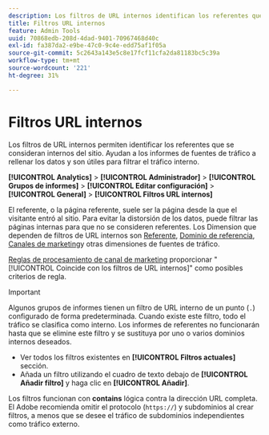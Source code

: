 ```yaml
---
description: Los filtros de URL internos identifican los referentes que se consideran internos del sitio. Ayudan a los informes de fuentes de tráfico a rellenar los datos y son útiles para filtrar el tráfico interno.
title: Filtros URL internos
feature: Admin Tools
uuid: 70868edb-208d-4dad-9401-70967468d40c
exl-id: fa387da2-e9be-47c0-9c4e-edd75af1f05a
source-git-commit: 5c2643a143e5c8e17fcf11cfa2da81183bc5c39a
workflow-type: tm+mt
source-wordcount: '221'
ht-degree: 31%

---
```



# Filtros URL internos

Los filtros de URL internos permiten identificar los referentes que se consideran internos del sitio. Ayudan a los informes de fuentes de tráfico a rellenar los datos y son útiles para filtrar el tráfico interno.

**[!UICONTROL Analytics]** > **[!UICONTROL Administrador]** > **[!UICONTROL Grupos de informes]** > **[!UICONTROL Editar configuración]** > **[!UICONTROL General]** > **[!UICONTROL Filtros URL internos]**

El referente, o la página referente, suele ser la página desde la que el visitante entró al sitio. Para evitar la distorsión de los datos, puede filtrar las páginas internas para que no se consideren referentes. Los Dimension que dependen de filtros de URL internos son [Referente](/help/components/dimensions/referrer.md), [Dominio de referencia](/help/components/dimensions/referring-domain.md), [Canales de marketing](/help/components/dimensions/marketing-channel.md)y otras dimensiones de fuentes de tráfico.

[Reglas de procesamiento de canal de marketing](../marketing-channels/c-rules.md) proporcionar &quot;[!UICONTROL Coincide con los filtros de URL internos]&quot; como posibles criterios de regla.

>[!IMPORTANT]
>
>Algunos grupos de informes tienen un filtro de URL interno de un punto (`.`) configurado de forma predeterminada. Cuando existe este filtro, todo el tráfico se clasifica como interno. Los informes de referentes no funcionarán hasta que se elimine este filtro y se sustituya por uno o varios dominios internos deseados.

* Ver todos los filtros existentes en **[!UICONTROL Filtros actuales]** sección.
* Añada un filtro utilizando el cuadro de texto debajo de **[!UICONTROL Añadir filtro]** y haga clic en **[!UICONTROL Añadir]**.

Los filtros funcionan con **contains** lógica contra la dirección URL completa. El Adobe recomienda omitir el protocolo (`https://`) y subdominios al crear filtros, a menos que se desee el tráfico de subdominios independientes como tráfico externo.
